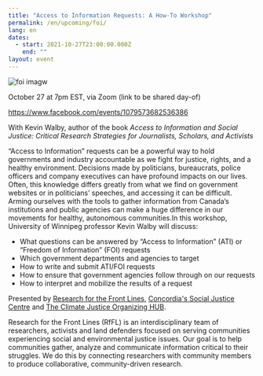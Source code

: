 ```yaml
---
title: "Access to Information Requests: A How-To Workshop"
permalink: /en/upcoming/foi/
lang: en
dates:
  - start: 2021-10-27T23:00:00.000Z
    end: ""
layout: event
---
```

![](/media/foi-oct.jpeg "foi imagw")

October 27 at 7pm EST, via Zoom (link to be shared day-of)

<https://www.facebook.com/events/1079573682536386>

With Kevin Walby, author of the book *Access to Information and Social Justice: Critical Research Strategies for Journalists, Scholars, and Activists*

“Access to Information” requests can be a powerful way to hold governments and industry accountable as we fight for justice, rights, and a healthy environment. Decisions made by politicians, bureaucrats, police officers and company executives can have profound impacts on our lives. Often, this knowledge differs greatly from what we find on government websites or in politicians’ speeches, and accessing it can be difficult. Arming ourselves with the tools to gather information from Canada’s institutions and public agencies can make a huge difference in our movements for healthy, autonomous communities.In this workshop, University of Winnipeg professor Kevin Walby will discuss:

* What questions can be answered by “Access to Information” (ATI) or “Freedom of Information” (FOI) requests
* Which government departments and agencies to target
* How to write and submit ATI/FOI requests
* How to ensure that government agencies follow through on our requests
* How to interpret and mobilize the results of a request

Presented by [Research for the Front Lines](https://jengobby.wordpress.com/current-projects/), [Concordia's Social Justice Centre](https://www.concordia.ca/artsci/research/social-justice-centre.html) and [The Climate Justice Organizing HUB](https://www.lehub.ca/en/).

Research for the Front Lines (RfFL) is an interdisciplinary team of researchers, activists and land defenders focused on serving communities experiencing social and environmental justice issues. Our goal is to help communities gather, analyze and communicate information critical to their struggles. We do this by connecting researchers with community members to produce collaborative, community-driven research.
